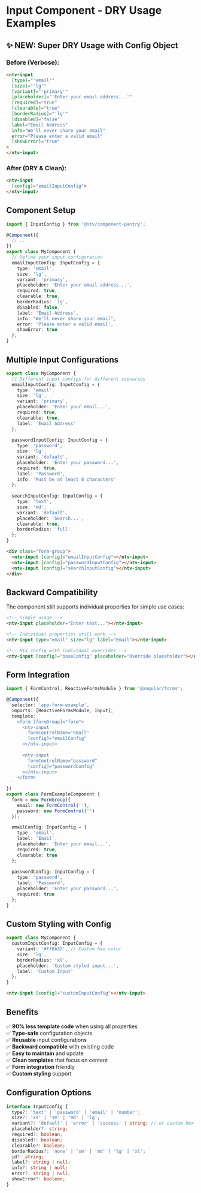# Input Component - DRY Usage Examples

## ✨ NEW: Super DRY Usage with Config Object

### Before (Verbose):
```html
<ntv-input 
  [type]="'email'" 
  [size]="'lg'" 
  [variant]="'primary'" 
  [placeholder]="'Enter your email address...'" 
  [required]="true" 
  [clearable]="true" 
  [borderRadius]="'lg'" 
  [disabled]="false"
  label="Email Address"
  info="We'll never share your email"
  error="Please enter a valid email"
  [showError]="true"
> 
</ntv-input>
```

### After (DRY & Clean):
```html
<ntv-input 
  [config]="emailInputConfig">
</ntv-input>
```

## Component Setup

```typescript
import { InputConfig } from '@ntv/component-pantry';

@Component({
  // ...
})
export class MyComponent {
  // Define your input configuration
  emailInputConfig: InputConfig = {
    type: 'email',
    size: 'lg',
    variant: 'primary',
    placeholder: 'Enter your email address...',
    required: true,
    clearable: true,
    borderRadius: 'lg',
    disabled: false,
    label: 'Email Address',
    info: "We'll never share your email",
    error: 'Please enter a valid email',
    showError: true
  };
}
```

## Multiple Input Configurations

```typescript
export class MyComponent {
  // Different input configs for different scenarios
  emailInputConfig: InputConfig = {
    type: 'email',
    size: 'lg',
    variant: 'primary',
    placeholder: 'Enter your email...',
    required: true,
    clearable: true,
    label: 'Email Address'
  };
  
  passwordInputConfig: InputConfig = {
    type: 'password',
    size: 'lg',
    variant: 'default',
    placeholder: 'Enter your password...',
    required: true,
    label: 'Password',
    info: 'Must be at least 8 characters'
  };
  
  searchInputConfig: InputConfig = {
    type: 'text',
    size: 'md',
    variant: 'default',
    placeholder: 'Search...',
    clearable: true,
    borderRadius: 'full'
  };
}
```

```html
<div class="form-group">
  <ntv-input [config]="emailInputConfig"></ntv-input>
  <ntv-input [config]="passwordInputConfig"></ntv-input>
  <ntv-input [config]="searchInputConfig"></ntv-input>
</div>
```

## Backward Compatibility

The component still supports individual properties for simple use cases:

```html
<!-- Simple usage -->
<ntv-input placeholder="Enter text..."></ntv-input>

<!-- Individual properties still work -->
<ntv-input type="email" size="lg" label="Email"></ntv-input>

<!-- Mix config with individual overrides -->
<ntv-input [config]="baseConfig" placeholder="Override placeholder"></ntv-input>
```

## Form Integration

```typescript
import { FormControl, ReactiveFormsModule } from '@angular/forms';

@Component({
  selector: 'app-form-example',
  imports: [ReactiveFormsModule, Input],
  template: `
    <form [formGroup]="form">
      <ntv-input
        formControlName="email"
        [config]="emailConfig"
      ></ntv-input>
      
      <ntv-input
        formControlName="password"
        [config]="passwordConfig"
      ></ntv-input>
    </form>
  `
})
export class FormExampleComponent {
  form = new FormGroup({
    email: new FormControl(''),
    password: new FormControl('')
  });

  emailConfig: InputConfig = {
    type: 'email',
    label: 'Email',
    placeholder: 'Enter your email...',
    required: true,
    clearable: true
  };
  
  passwordConfig: InputConfig = {
    type: 'password',
    label: 'Password',
    placeholder: 'Enter your password...',
    required: true
  };
}
```

## Custom Styling with Config

```typescript
export class MyComponent {
  customInputConfig: InputConfig = {
    variant: '#ff6b35', // Custom hex color
    size: 'lg',
    borderRadius: 'xl',
    placeholder: 'Custom styled input...',
    label: 'Custom Input'
  };
}
```

```html
<ntv-input [config]="customInputConfig"></ntv-input>
```

## Benefits

✅ **90% less template code** when using all properties  
✅ **Type-safe** configuration objects  
✅ **Reusable** input configurations  
✅ **Backward compatible** with existing code  
✅ **Easy to maintain** and update  
✅ **Clean templates** that focus on content  
✅ **Form integration** friendly  
✅ **Custom styling** support

## Configuration Options

```typescript
interface InputConfig {
  type?: 'text' | 'password' | 'email' | 'number';
  size?: 'xs' | 'sm' | 'md' | 'lg';
  variant?: 'default' | 'error' | 'success' | string; // or custom hex color
  placeholder?: string;
  required?: boolean;
  disabled?: boolean;
  clearable?: boolean;
  borderRadius?: 'none' | 'sm' | 'md' | 'lg' | 'xl';
  id?: string;
  label?: string | null;
  info?: string | null;
  error?: string | null;
  showError?: boolean;
}
```